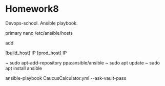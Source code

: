 # Homework8
Devops-school. Ansible playbook.



primary
 nano /etc/ansible/hosts

add

[build_host]
IP
[prod_host]
IP

~ sudo apt-add-repository ppa:ansible/ansible
~ sudo apt update
~ sudo apt install ansible

 ansible-playbook CaucusCalculator.yml --ask-vault-pass
